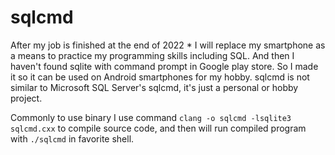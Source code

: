 # sqlcmd

After my job is finished at the end of 2022 * I will replace my smartphone as a means to practice my programming skills including SQL. And then I haven't found sqlite with command prompt in Google play store. So I made it so it can be used on Android smartphones for my hobby. sqlcmd is not similar to Microsoft SQL Server's sqlcmd, it's just a personal or hobby project.

Commonly to use binary I use command 
```clang -o sqlcmd -lsqlite3 sqlcmd.cxx```
to compile source code, and then will run compiled program with `./sqlcmd` in favorite shell.

